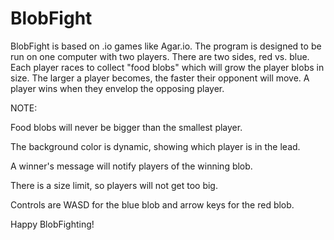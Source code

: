 # BlobFight

BlobFight is based on .io games like Agar.io.  The program is designed to be run on one computer with two players.
There are two sides, red vs. blue.
Each player races to collect "food blobs" which will grow the player blobs in size.
The larger a player becomes, the faster their opponent will move.
A player wins when they envelop the opposing player.

NOTE:

Food blobs will never be bigger than the smallest player.

The background color is dynamic, showing which player is in the lead.

A winner's message will notify players of the winning blob.

There is a size limit, so players will not get too big.

Controls are WASD for the blue blob and arrow keys for the red blob.

Happy BlobFighting!
